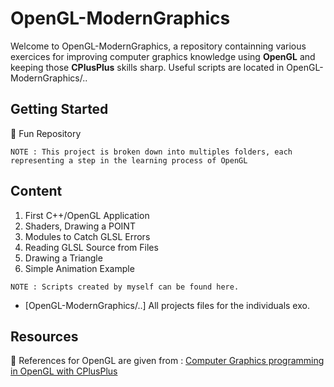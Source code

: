 # OpenGL-ModernGraphics

Welcome to OpenGL-ModernGraphics, a repository containning various exercices for improving computer graphics knowledge using __OpenGL__ and keeping those __CPlusPlus__ skills sharp.
Useful scripts are located in OpenGL-ModernGraphics/..

## Getting Started

👾 Fun Repository

```
NOTE : This project is broken down into multiples folders, each representing a step in the learning process of OpenGL
```

## Content

1.  First C++/OpenGL Application
2.  Shaders, Drawing a POINT
3.  Modules to Catch GLSL Errors
4.  Reading GLSL Source from Files
5.  Drawing a Triangle
6.  Simple Animation Example

```
NOTE : Scripts created by myself can be found here.
```

* [OpenGL-ModernGraphics/..] All projects files for the individuals exo.

## Resources

💬 References for OpenGL are given from : [Computer Graphics programming in OpenGL with CPlusPlus](https://www.amazon.ca/-/fr/V-Scott-Gordon-ebook/dp/B08QTZYVR4/ref=sr_1_1?__mk_fr_CA=%C3%85M%C3%85%C5%BD%C3%95%C3%91&dchild=1&keywords=computer+graphics+c%2B%2B+opengl&qid=1623875628&s=digital-text&sr=1-1)
